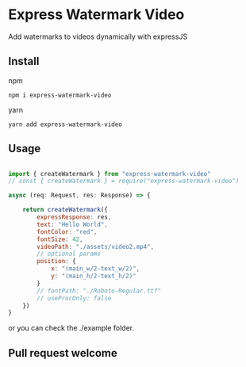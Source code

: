 # Express Watermark Video

Add watermarks to videos dynamically with expressJS


## Install
npm 

`npm i express-watermark-video`

yarn

`yarn add express-watermark-video`

## Usage

```js

import { createWatermark } from "express-watermark-video"
// const { createWatermark } = require("express-watermark-video")

async (req: Request, res: Response) => {

    return createWatermark({
        expressResponse: res,
        text: "Hello World",
        fontColor: "red",
        fontSize: 42,
        videoPath: "./assets/video2.mp4",
        // optional params
        position: {
            x: "(main_w/2-text_w/2)",
            y: "(main_h/2-text_h/2)"
        }
        // fontPath: "./Roboto-Regular.ttf"
        // useProcOnly: false
    })
}

```

or you can check the ./example folder.



## Pull request welcome

